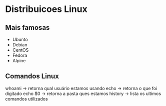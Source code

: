 # Distribuicoes Linux

## Mais famosas
<ul>
    <li>Ubunto</li>
    <li>Debian</li>
    <li>CentOS</li>
    <li>Fedora</li>
    <li>Alpine</li>
</ul>

## Comandos Linux

whoami -> retorna qual usuário estamos usando
echo -> retorna o que foi digitado
echo $0 -> retorna a pasta ques estamos
history -> lista os ultimos comandos utilizados